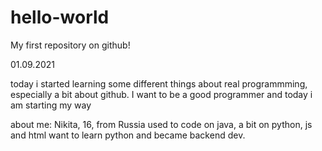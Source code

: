 # hello-world

My first repository on github!

01.09.2021

today i started learning some different things about real programmming, especially a bit about github. I want to be a good programmer and today i am starting my way

about me:
Nikita, 16, from Russia
used to code on java, a bit on python, js and html
want to learn python and became backend dev.
